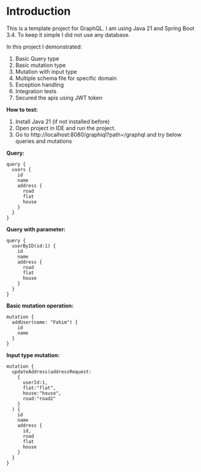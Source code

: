 # Introduction

This is a template project for GraphQL. I am using Java 21
and Spring Boot 3.4. To keep it simple I did not use any database.

In this project I demonstrated:
1. Basic Query type
2. Basic mutation type
3. Mutation with input type
4. Multiple schema file for specific domain
5. Exception handling
6. Integration tests
7. Secured the apis using JWT token

**How to test:**
1. Install Java 21 (if not installed before)
2. Open project in IDE and run the project. 
3. Go to http://localhost:8080/graphiql?path=/graphql and try below queries and mutations

**Query:**
```
query {
  users {
    id
    name
    address {
      road
      flat
      house
    }
  }
}
```
**Query with parameter:**
```
query {
  userByID(id:1) {
    id
    name
    address {
      road
      flat
      house
    }
  }
}
```
**Basic mutation operation:**
```
mutation {
  addUser(name: "Fahim") {
    id
    name
  }
}
```

**Input type mutation:**
```
mutation {
  updateAddress(addressRequest: 
    {
      userId:1, 
      flat:"flat", 
      house:"house", 
      road:"road2"
    }
  ) {
    id
    name
    address {
      id,
      road
      flat
      house
    }
  }
}
```